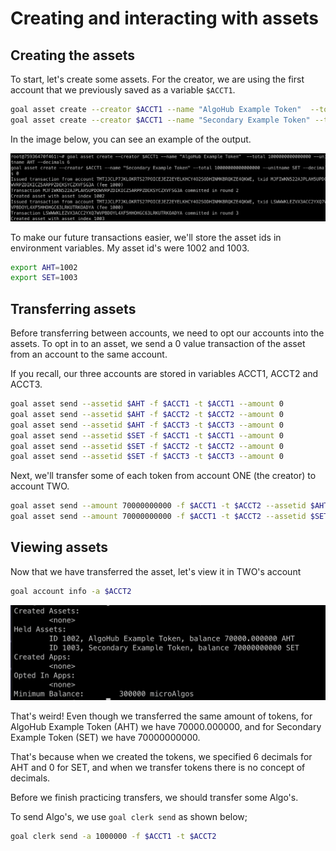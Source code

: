 # Creating and interacting with assets

## Creating the assets
To start, let's create some assets. For the creator, we are using the first account that we previously saved as a variable `$ACCT1`.

```bash
goal asset create --creator $ACCT1 --name "AlgoHub Example Token"  --total 1000000000000000 --unitname AHT --decimals 6
goal asset create --creator $ACCT1 --name "Secondary Example Token" --total 10000000000000000 --unitname SET --decimals 0
```

In the image below, you can see an example of the output.

![Token creation transactions showing created asset ids](./created%20tokens.png)

To make our future transactions easier, we'll store the asset ids in environment variables. My asset id's were 1002 and 1003.

```bash
export AHT=1002
export SET=1003
```

## Transferring assets
Before transferring between accounts, we need to opt our accounts into the assets. To opt in to an asset, we send a 0 value transaction of the asset from an account to the same account. 

If you recall, our three accounts are stored in variables ACCT1, ACCT2 and ACCT3.

```bash
goal asset send --assetid $AHT -f $ACCT1 -t $ACCT1 --amount 0
goal asset send --assetid $AHT -f $ACCT2 -t $ACCT2 --amount 0
goal asset send --assetid $AHT -f $ACCT3 -t $ACCT3 --amount 0
goal asset send --assetid $SET -f $ACCT1 -t $ACCT1 --amount 0
goal asset send --assetid $SET -f $ACCT2 -t $ACCT2 --amount 0
goal asset send --assetid $SET -f $ACCT3 -t $ACCT3 --amount 0
```

Next, we'll transfer some of each token from account ONE (the creator) to account TWO.

```bash
goal asset send --amount 70000000000 -f $ACCT1 -t $ACCT2 --assetid $AHT
goal asset send --amount 70000000000 -f $ACCT1 -t $ACCT2 --assetid $SET
```

## Viewing assets
Now that we have transferred the asset, let's view it in TWO's account
```bash
goal account info -a $ACCT2
```

![Wallet showing the two tokens](./wallet-contents.png)

That's weird! Even though we transferred the same amount of tokens, for AlgoHub Example Token (AHT) we have 70000.000000, and for Secondary Example Token (SET) we have 70000000000. 

That's because when we created the tokens, we specified 6 decimals for AHT and 0 for SET, and when we transfer tokens there is no concept of decimals.

Before we finish practicing transfers, we should transfer some Algo's.

To send Algo's, we use `goal clerk send` as shown below;
```bash
goal clerk send -a 1000000 -f $ACCT1 -t $ACCT2
```




